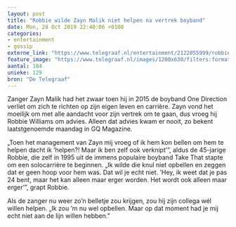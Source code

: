 ```yaml
---
layout: post
title: "Robbie wilde Zayn Malik niet helpen na vertrek boyband"
date: Mon, 28 Oct 2019 22:40:06 +0100
categories: 
- entertainment 
- gossip 
externe_link: "https://www.telegraaf.nl/entertainment/2122055999/robbie-wilde-zayn-malik-niet-helpen-na-vertrek-boyband"
feature_image: "https://www.telegraaf.nl/images/1200x630/filters:format(jpeg):quality(80)/cdn-kiosk-api.telegraaf.nl/81ef0952-f9cb-11e9-aa74-02d1dbdc35d1.jpg"
aantal: 184
unieke: 129
bron: "De Telegraaf"
---
```


<p class="intro">Zanger Zayn Malik had het zwaar toen hij in 2015 de boyband One Direction verliet om zich te richten op zijn eigen leven en carrière. Zayn vond het moeilijk om met alle aandacht voor zijn vertrek om te gaan, dus vroeg hij Robbie Williams om advies. Alleen dat advies kwam er nooit, zo bekent laatstgenoemde maandag in GQ Magazine.</p> <p>„Toen het management van Zayn mij vroeg of ik hem kon bellen om hem te helpen dacht ik ’helpen?! Maar ik ben zelf ook verknipt’”, aldus de 45-jarige Robbie, die zelf in 1995 uit de immens populaire boyband Take That stapte om een solocarrière te beginnen. „Ik wilde die knul niet opbellen en zeggen dat er geen hoop voor hem was. Dat wil je echt niet. ’Hey, ik weet dat je pas 24 bent, maar het kan alleen maar erger worden. Het wordt ook alleen maar erger’”, grapt Robbie.</p><p>Als de zanger nu weer zo’n belletje zou krijgen, zou hij zijn collega wél willen helpen. „Ik zou ’m nu wel opbellen. Maar op dat moment had je mij echt niet aan de lijn willen hebben.”</p>
